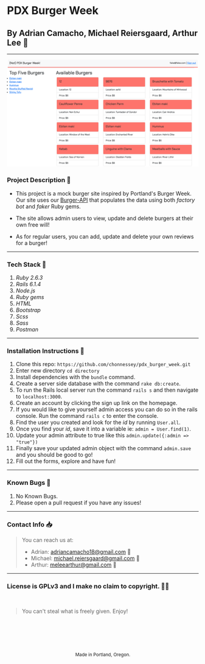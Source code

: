 # PDX Burger Week
## By Adrian Camacho, Michael Reiersgaard, Arthur Lee :electric_plug:

---
![I am GitHub Readme Generator's creator](app/assets/images/pdx.png)

### Project Description :pencil:

* This project is a mock burger site inspired by Portland's Burger Week. Our site uses our [Burger-API](https://pdx-burger-week-api.herokuapp.com/burgers/) that populates the data using both _factory bot_ and _faker_ Ruby gems. 

* The site allows admin users to view, update and delete burgers at their own free will!

* As for regular users, you can add, update and delete your own reviews for a burger!
---
### Tech Stack :floppy_disk:
1. _Ruby 2.6.3_
2. _Rails 6.1.4_
3. _Node.js_
4. _Ruby gems_
5. _HTML_
6. _Bootstrap_
7. _Scss_
8. _Sass_
9. _Postman_
---
### Installation Instructions :pushpin:
1. Clone this repo: `https://github.com/chonnessey/pdx_burger_week.git`
2. Enter new directory `cd directory`
3. Install dependencies with the `bundle` command.
4. Create a server side database with the command `rake db:create`.
5. To run the Rails local server run the command `rails s` and then navigate to `localhost:3000`.
6. Create an account by clicking the sign up link on the homepage.
7. If you would like to give yourself admin access you can do so in the rails console. Run the command `rails c` to enter the console.
8. Find the user you created and look for the _id_ by running `User.all`.
9. Once you find your _id_, save it into a variable ie: `admin = User.find(1)`.
10. Update your admin attribute to true like this `admin.update({:admin => "true"})`
11. Finally save your updated admin object with the command `admin.save` and you should be good to go!
12. Fill out the forms, explore and have fun!
---
### Known Bugs :bug:
1. No Known Bugs.
2. Please open a pull request if you have any issues!
---
### Contact Info :inbox_tray:

> You can reach us at: 
> * Adrian: <adriancamacho18@gmail.com> :rocket:
> * Michael: <michael.reiersgaard@gmail.com> :rocket:
> * Arthur: <meleearthur@gmail.com> :rocket:
___
### License is GPLv3 and I make no claim to copyright. :guardsman:
<br />

> You can't steal what is freely given. Enjoy!

<br />
<br />
<br />
<br />
<p align="center">
  <small>Made in Portland, Oregon.</small>
</p>